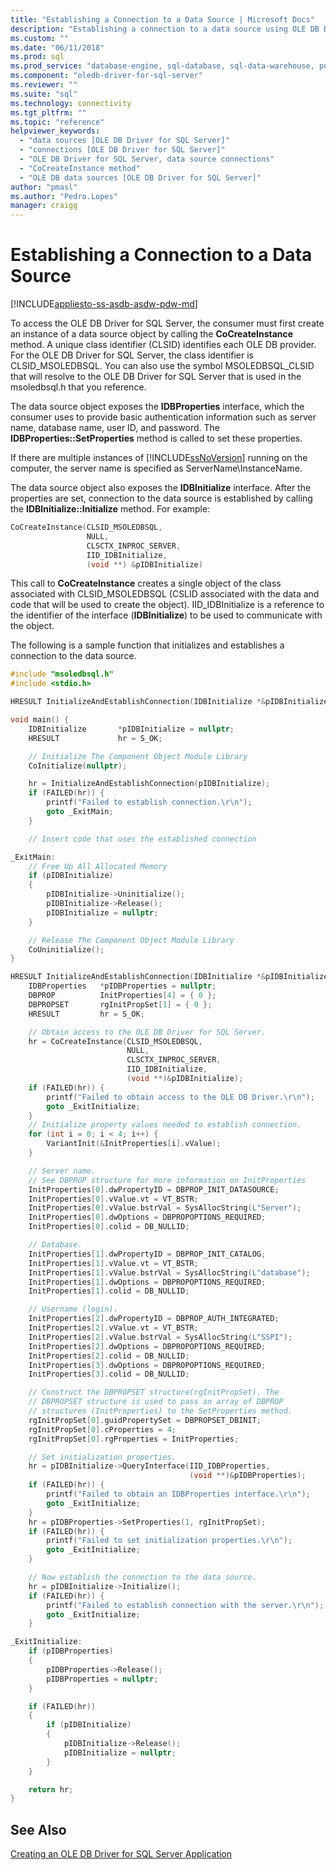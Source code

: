 ```yaml
---
title: "Establishing a Connection to a Data Source | Microsoft Docs"
description: "Establishing a connection to a data source using OLE DB Driver for SQL Server"
ms.custom: ""
ms.date: "06/11/2018"
ms.prod: sql
ms.prod_service: "database-engine, sql-database, sql-data-warehouse, pdw"
ms.component: "oledb-driver-for-sql-server"
ms.reviewer: ""
ms.suite: "sql"
ms.technology: connectivity
ms.tgt_pltfrm: ""
ms.topic: "reference"
helpviewer_keywords: 
  - "data sources [OLE DB Driver for SQL Server]"
  - "connections [OLE DB Driver for SQL Server]"
  - "OLE DB Driver for SQL Server, data source connections"
  - "CoCreateInstance method"
  - "OLE DB data sources [OLE DB Driver for SQL Server]"
author: "pmasl"
ms.author: "Pedro.Lopes"
manager: craigg
---
```

# Establishing a Connection to a Data Source
[!INCLUDE[appliesto-ss-asdb-asdw-pdw-md](../../../includes/appliesto-ss-asdb-asdw-pdw-md.md)]

  To access the OLE DB Driver for SQL Server, the consumer must first create an instance of a data source object by calling the **CoCreateInstance** method. A unique class identifier (CLSID) identifies each OLE DB provider. For the OLE DB Driver for SQL Server, the class identifier is CLSID_MSOLEDBSQL. You can also use the symbol MSOLEDBSQL_CLSID that will resolve to the OLE DB Driver for SQL Server that is used in the msoledbsql.h that you reference.  
  
 The data source object exposes the **IDBProperties** interface, which the consumer uses to provide basic authentication information such as server name, database name, user ID, and password. The **IDBProperties::SetProperties** method is called to set these properties.  
  
 If there are multiple instances of [!INCLUDE[ssNoVersion](../../../includes/ssnoversion-md.md)] running on the computer, the server name is specified as ServerName\InstanceName.  
  
 The data source object also exposes the **IDBInitialize** interface. After the properties are set, connection to the data source is established by calling the **IDBInitialize::Initialize** method. For example:  
  
```cpp
CoCreateInstance(CLSID_MSOLEDBSQL,   
                 NULL,   
                 CLSCTX_INPROC_SERVER,  
                 IID_IDBInitialize,   
                 (void **) &pIDBInitialize)  
```
  
 This call to **CoCreateInstance** creates a single object of the class associated with CLSID_MSOLEDBSQL (CSLID associated with the data and code that will be used to create the object). IID_IDBInitialize is a reference to the identifier of the interface (**IDBInitialize**) to be used to communicate with the object.  
  
 The following is a sample function that initializes and establishes a connection to the data source.  
  
```cpp
#include "msoledbsql.h"
#include <stdio.h>

HRESULT InitializeAndEstablishConnection(IDBInitialize *&pIDBInitialize);

void main() {
    IDBInitialize       *pIDBInitialize = nullptr;
    HRESULT             hr = S_OK;

    // Initialize The Component Object Module Library
    CoInitialize(nullptr);

    hr = InitializeAndEstablishConnection(pIDBInitialize);
    if (FAILED(hr)) {
        printf("Failed to establish connection.\r\n");
        goto _ExitMain;
    }

    // Insert code that uses the established connection

_ExitMain:
    // Free Up All Allocated Memory
    if (pIDBInitialize)
    {
        pIDBInitialize->Uninitialize();
        pIDBInitialize->Release();
        pIDBInitialize = nullptr;
    }

    // Release The Component Object Module Library
    CoUninitialize();
}

HRESULT InitializeAndEstablishConnection(IDBInitialize *&pIDBInitialize) {
    IDBProperties   *pIDBProperties = nullptr;
    DBPROP          InitProperties[4] = { 0 };
    DBPROPSET       rgInitPropSet[1] = { 0 };
    HRESULT         hr = S_OK;

    // Obtain access to the OLE DB Driver for SQL Server.  
    hr = CoCreateInstance(CLSID_MSOLEDBSQL,
                          NULL,
                          CLSCTX_INPROC_SERVER,
                          IID_IDBInitialize,
                          (void **)&pIDBInitialize);
    if (FAILED(hr)) {
        printf("Failed to obtain access to the OLE DB Driver.\r\n");
        goto _ExitInitialize;
    }
    // Initialize property values needed to establish connection.  
    for (int i = 0; i < 4; i++) {
        VariantInit(&InitProperties[i].vValue);
    }

    // Server name.  
    // See DBPROP structure for more information on InitProperties  
    InitProperties[0].dwPropertyID = DBPROP_INIT_DATASOURCE;
    InitProperties[0].vValue.vt = VT_BSTR;
    InitProperties[0].vValue.bstrVal = SysAllocString(L"Server");
    InitProperties[0].dwOptions = DBPROPOPTIONS_REQUIRED;
    InitProperties[0].colid = DB_NULLID;

    // Database.  
    InitProperties[1].dwPropertyID = DBPROP_INIT_CATALOG;
    InitProperties[1].vValue.vt = VT_BSTR;
    InitProperties[1].vValue.bstrVal = SysAllocString(L"database");
    InitProperties[1].dwOptions = DBPROPOPTIONS_REQUIRED;
    InitProperties[1].colid = DB_NULLID;

    // Username (login).  
    InitProperties[2].dwPropertyID = DBPROP_AUTH_INTEGRATED;
    InitProperties[2].vValue.vt = VT_BSTR;
    InitProperties[2].vValue.bstrVal = SysAllocString(L"SSPI");
    InitProperties[2].dwOptions = DBPROPOPTIONS_REQUIRED;
    InitProperties[2].colid = DB_NULLID;
    InitProperties[3].dwOptions = DBPROPOPTIONS_REQUIRED;
    InitProperties[3].colid = DB_NULLID;

    // Construct the DBPROPSET structure(rgInitPropSet). The   
    // DBPROPSET structure is used to pass an array of DBPROP   
    // structures (InitProperties) to the SetProperties method.  
    rgInitPropSet[0].guidPropertySet = DBPROPSET_DBINIT;
    rgInitPropSet[0].cProperties = 4;
    rgInitPropSet[0].rgProperties = InitProperties;

    // Set initialization properties.  
    hr = pIDBInitialize->QueryInterface(IID_IDBProperties,
                                        (void **)&pIDBProperties);
    if (FAILED(hr)) {
        printf("Failed to obtain an IDBProperties interface.\r\n");
        goto _ExitInitialize;
    }
    hr = pIDBProperties->SetProperties(1, rgInitPropSet);
    if (FAILED(hr)) {
        printf("Failed to set initialization properties.\r\n");
        goto _ExitInitialize;
    }

    // Now establish the connection to the data source.  
    hr = pIDBInitialize->Initialize();
    if (FAILED(hr)) {
        printf("Failed to establish connection with the server.\r\n");
        goto _ExitInitialize;
    }

_ExitInitialize:
    if (pIDBProperties)
    {
        pIDBProperties->Release();
        pIDBProperties = nullptr;
    }

    if (FAILED(hr))
    {
        if (pIDBInitialize)
        {
            pIDBInitialize->Release();
            pIDBInitialize = nullptr;
        }
    }

    return hr;
}
```  
  
## See Also  
 [Creating an OLE DB Driver for SQL Server Application](../../oledb/ole-db-driver/creating-a-oledb-driver-for-sql-server-application.md)  
  
  
